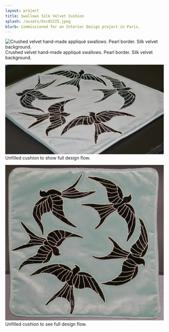 ```yaml
---
layout: project
title: Swallows Silk Velvet Cushion
splash: /assets/dsc02225.jpeg
blurb: Commissioned for an Interior Design project in Paris.
---
```

![Crushed velvet hand-made appliqué swallows. Pearl border. Silk velvet background.](/assets/dsc02225.jpeg) Crushed velvet hand-made appliqué swallows. Pearl border. Silk velvet background.

![Unfilled cushion to show full design flow.](/assets/dsc01969.jpeg) Unfilled cushion to show full design flow.

![Unfilled cushion to see full design flow.](/assets/dsc01980.jpeg) Unfilled cushion to see full design flow.
